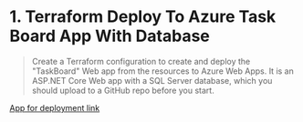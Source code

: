 # 1. Terraform Deploy To Azure Task Board App With Database

> Create a Terraform configuration to create and deploy the "TaskBoard" Web app from the resources to Azure Web Apps. It is an ASP.NET Core Web app with a SQL Server database, which you should upload to a GitHub repo before you start.

[App for deployment link](https://github.com/denidim/Terraform-Deploy-To-Azure-Task-Board-App-With-Database)
